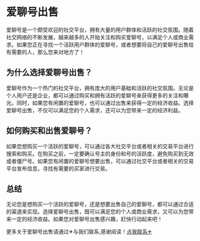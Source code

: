 # 爱聊号出售

爱聊号是一个颇受欢迎的社交平台，拥有大量的用户群体和活跃的社交氛围。随着社交网络的不断发展，越来越多的人开始关注和购买爱聊号，以满足个人或商业需求。如果您正在寻找一个活跃用户群体的爱聊号，或者想要将自己的爱聊号出售给有需要的人，那么您来对地方了！

## 为什么选择爱聊号出售？

爱聊号作为一个热门的社交平台，拥有庞大的用户基础和活跃的社交氛围。无论是个人用户还是企业，都可以通过购买和拥有活跃的爱聊号来获得更多的关注和曝光。同时，如果您有闲置的爱聊号，也可以通过出售来获得一定的经济收益。选择爱聊号出售，不仅可以满足您的个人需求，还可以为您带来一定的经济利益。

## 如何购买和出售爱聊号？

如果您想购买一个活跃的爱聊号，可以通过各大社交平台或者相关的交易平台进行搜索和购买。在购买之前，一定要确认号主的身份和号的活跃度，避免购买到无效或者僵尸号。如果您有闲置的爱聊号想要出售，可以通过社交平台或者相关的交易平台发布信息，寻找有需要的买家进行交易。

## 总结

无论您是想购买一个活跃的爱聊号，还是想要出售自己的爱聊号，都可以通过合适的渠道来实现。选择爱聊号出售，既可以满足您的个人或商业需求，又可以为您带来一定的经济收益。如果您对爱聊号出售感兴趣，赶快行动起来吧！

更多关于爱聊号出售请通过✈与我们联系,感谢阅读！[点我联系✈](https://us.k02.cc)